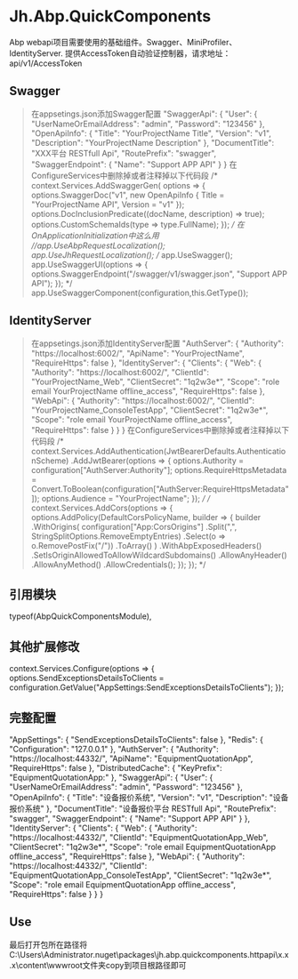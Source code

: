 # Jh.Abp.QuickComponents

Abp webapi项目需要使用的基础组件。Swagger、MiniProfiler、IdentityServer.
提供AccessToken自动验证控制器，请求地址：api/v1/AccessToken

## Swagger

> 在appsetings.json添加Swagger配置
"SwaggerApi": {
    "User": {
      "UserNameOrEmailAddress": "admin",
      "Password": "123456"
    },
    "OpenApiInfo": {
      "Title": "YourProjectName Title",
      "Version": "v1",
      "Description": "YourProjectName Description"
    },
    "DocumentTitle": "XXX平台 RESTfull Api",
    "RoutePrefix": "swagger",
    "SwaggerEndpoint": {
      "Name": "Support APP API"
    }
 }
> 在ConfigureServices中删除掉或者注释掉以下代码段
/*
 context.Services.AddSwaggerGen(
                options =>
                {
                    options.SwaggerDoc("v1", new OpenApiInfo { Title = "YourProjectName API", Version = "v1" });
                    options.DocInclusionPredicate((docName, description) => true);
                    options.CustomSchemaIds(type => type.FullName);
                });
*/
>在OnApplicationInitialization中这么用
//app.UseAbpRequestLocalization();
app.UseJhRequestLocalization();
/*
app.UseSwagger();
                app.UseSwaggerUI(options =>
                {
                    options.SwaggerEndpoint("/swagger/v1/swagger.json", "Support APP API");
                });
*/
app.UseSwaggerComponent(configuration,this.GetType());

## IdentityServer

> 在appsetings.json添加IdentityServer配置
"AuthServer": {
    "Authority": "https://localhost:6002/",
    "ApiName": "YourProjectName",
    "RequireHttps": false
},
"IdentityServer": {
    "Clients": {
      "Web": {
        "Authority": "https://localhost:6002/",
        "ClientId": "YourProjectName_Web",
        "ClientSecret": "1q2w3e*",
        "Scope": "role email YourProjectName offline_access",
        "RequireHttps": false
      },
      "WebApi": {
        "Authority": "https://localhost:6002/",
        "ClientId": "YourProjectName_ConsoleTestApp",
        "ClientSecret": "1q2w3e*",
        "Scope": "role email YourProjectName offline_access",
        "RequireHttps": false
      }
    }
  }
> 在ConfigureServices中删除掉或者注释掉以下代码段
/*
context.Services.AddAuthentication(JwtBearerDefaults.AuthenticationScheme)
                .AddJwtBearer(options =>
                {
                    options.Authority = configuration["AuthServer:Authority"];
                    options.RequireHttpsMetadata = Convert.ToBoolean(configuration["AuthServer:RequireHttpsMetadata"]);
                    options.Audience = "YourProjectName";
                });
*/
/*
context.Services.AddCors(options =>
            {
                options.AddPolicy(DefaultCorsPolicyName, builder =>
                {
                    builder
                        .WithOrigins(
                            configuration["App:CorsOrigins"]
                                .Split(",", StringSplitOptions.RemoveEmptyEntries)
                                .Select(o => o.RemovePostFix("/"))
                                .ToArray()
                        )
                        .WithAbpExposedHeaders()
                        .SetIsOriginAllowedToAllowWildcardSubdomains()
                        .AllowAnyHeader()
                        .AllowAnyMethod()
                        .AllowCredentials();
                });
            });
*/

## 引用模块

typeof(AbpQuickComponentsModule),

## 其他扩展修改

context.Services.Configure<AbpExceptionHandlingOptions>(options =>
            {
                options.SendExceptionsDetailsToClients = configuration.GetValue<bool>("AppSettings:SendExceptionsDetailsToClients");
            });

## 完整配置
"AppSettings": {
    "SendExceptionsDetailsToClients": false
  },
  "Redis": {
    "Configuration": "127.0.0.1"
  },
  "AuthServer": {
    "Authority": "https://localhost:44332/",
    "ApiName": "EquipmentQuotationApp",
    "RequireHttps": false
  },
  "DistributedCache": {
    "KeyPrefix": "EquipmentQuotationApp:"
  },
  "SwaggerApi": {
    "User": {
      "UserNameOrEmailAddress": "admin",
      "Password": "123456"
    },
    "OpenApiInfo": {
      "Title": "设备报价系统",
      "Version": "v1",
      "Description": "设备报价系统"
    },
    "DocumentTitle": "设备报价平台 RESTfull Api",
    "RoutePrefix": "swagger",
    "SwaggerEndpoint": {
      "Name": "Support APP API"
    }
  },
  "IdentityServer": {
    "Clients": {
      "Web": {
        "Authority": "https://localhost:44332/",
        "ClientId": "EquipmentQuotationApp_Web",
        "ClientSecret": "1q2w3e*",
        "Scope": "role email EquipmentQuotationApp offline_access",
        "RequireHttps": false
      },
      "WebApi": {
        "Authority": "https://localhost:44332/",
        "ClientId": "EquipmentQuotationApp_ConsoleTestApp",
        "ClientSecret": "1q2w3e*",
        "Scope": "role email EquipmentQuotationApp offline_access",
        "RequireHttps": false
      }
    }
  }

## Use

最后打开包所在路径将C:\Users\Administrator\.nuget\packages\jh.abp.quickcomponents.httpapi\x.x.x\content\wwwroot文件夹copy到项目根路径即可
